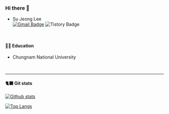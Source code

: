 ### Hi there 👋    
- Su Jeong Lee<br/>
[![Gmail Badge](https://img.shields.io/badge/-Gmail-d14836?style=flat-square&logo=Gmail&logoColor=white&link=mailto:lsj9556@gmail.com)](mailto:lsj9556@gmail.com)
![Tistory Badge](https://img.shields.io/badge/-tistory-000000?style=flat-square&logo=tistory&logoColor=white&link=https://tistory.com/chamggae)
<br/>

#### 👩‍🎓 Education
- Chungnam National University
<br/>


--- 
#### 🐈‍⬛ Git stats  

[![Github stats](https://github-readme-stats.vercel.app/api?username=tnwjd4623&count_private=true)](https://github.com/tnwjd4623/github-readme-stats) 

[![Top Langs](https://github-readme-stats.vercel.app/api/top-langs/?username=tnwjd4623&layout=compact)](https://github.com/tnwjd4623/github-readme-stats)

<!--
**tnwjd4623/tnwjd4623** is a ✨ _special_ ✨ repository because its `README.md` (this file) appears on your GitHub profile.

Here are some ideas to get you started:

- 🔭 I’m currently working on ...
- 🌱 I’m currently learning ...
- 👯 I’m looking to collaborate on ...
- 🤔 I’m looking for help with ...
- 💬 Ask me about ...
- 📫 How to reach me: ...
- 😄 Pronouns: ...
- ⚡ Fun fact: ...
-->
